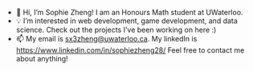 - 👋 Hi, I’m Sophie Zheng! I am an Honours Math student at UWaterloo.
- 💡 I’m interested in web development, game development, and data science. Check out the projects I've been working on here :)
- 📫 My email is sx3zheng@uwaterloo.ca. My linkedIn is https://www.linkedin.com/in/sophiezheng28/
     Feel free to contact me about anything!


